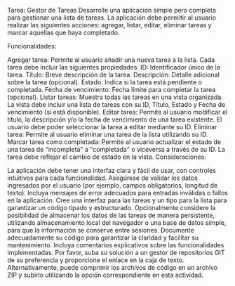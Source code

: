 Tarea: Gestor de Tareas
Desarrolle una aplicación simple pero completa para gestionar una lista de tareas. La aplicación debe permitir al usuario realizar las siguientes acciones: agregar, listar, editar, eliminar tareas y marcar aquellas que haya completado.

Funcionalidades:

Agregar tarea: Permite al usuario añadir una nueva tarea a la lista. Cada tarea debe incluir las siguientes propiedades:
ID: Identificador único de la tarea.
Título: Breve descripción de la tarea.
Descripción: Detalle adicional sobre la tarea (opcional).
Estado: Indica si la tarea está pendiente o completada.
Fecha de vencimiento: Fecha límite para completar la tarea (opcional).
Listar tareas: Muestra todas las tareas en una vista organizada. La vista debe incluir una lista de tareas con su ID, Título, Estado y Fecha de vencimiento (si está disponible).
Editar tarea: Permite al usuario modificar el título, la descripción y/o la fecha de vencimiento de una tarea existente. El usuario debe poder seleccionar la tarea a editar mediante su ID.
Eliminar tarea: Permite al usuario eliminar una tarea de la lista utilizando su ID.
Marcar tarea como completada: Permite al usuario actualizar el estado de una tarea de "incompleta" a "completada" o viceversa a través de su ID. La tarea debe reflejar el cambio de estado en la vista.
Consideraciones:

La aplicación debe tener una interfaz clara y fácil de usar, con controles intuitivos para cada funcionalidad.
Asegúrese de validar los datos ingresados por el usuario (por ejemplo, campos obligatorios, longitud de texto).
Incluya mensajes de error adecuados para entradas inválidas o fallos en la aplicación.
Cree una interfaz para las tareas y un tipo para la lista para garantizar un código tipado y estructurado. 
Opcionalmente considere la posibilidad de almacenar los datos de las tareas de manera persistente, utilizando almacenamiento local del navegador o una base de datos simple, para que la información se conserve entre sesiones.
Documente adecuadamente su código para garantizar la claridad y facilitar su mantenimiento. Incluya comentarios explicativos sobre las funcionalidades implementadas.
Por favor, suba su solución a un gestor de repositorios GIT de su preferencia y proporcione el enlace en la caja de texto. Alternativamente, puede comprimir los archivos de código en un archivo ZIP y subirlo utilizando la opción correspondiente en esta actividad.
